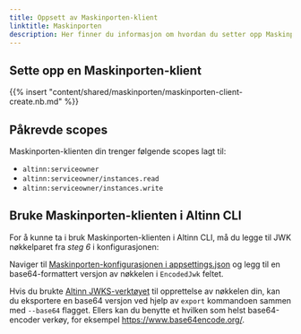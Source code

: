 ```yaml
---
title: Oppsett av Maskinporten-klient
linktitle: Maskinporten
description: Her finner du informasjon om hvordan du setter opp Maskinporten-klient
---
```


## Sette opp en Maskinporten-klient
{{% insert "content/shared/maskinporten/maskinporten-client-create.nb.md" %}}

## Påkrevde scopes
Maskinporten-klienten din trenger følgende scopes lagt til:
- `altinn:serviceowner`
- `altinn:serviceowner/instances.read`
- `altinn:serviceowner/instances.write`

## Bruke Maskinporten-klienten i Altinn CLI
For å kunne ta i bruk Maskinporten-klienten i Altinn CLI, må du legge til JWK nøkkelparet fra _steg 6_ i konfigurasjonen:

Naviger til [Maskinporten-konfigurasjonen i appsettings.json](/nb/technology/solutions/cli/configuration/#maskinporten-settings) og legg til en 
base64-formattert versjon av nøkkelen i `EncodedJwk` feltet.

Hvis du brukte [Altinn JWKS-verktøyet](https://github.com/Altinn/altinn-authorization-utils/tree/main/src/Altinn.Cli) til opprettelse
av nøkkelen din, kan du eksportere en base64 versjon ved hjelp av `export` kommandoen sammen med `--base64` flagget. Ellers kan du
benytte et hvilken som helst base64-encoder verkøy, for eksempel https://www.base64encode.org/.